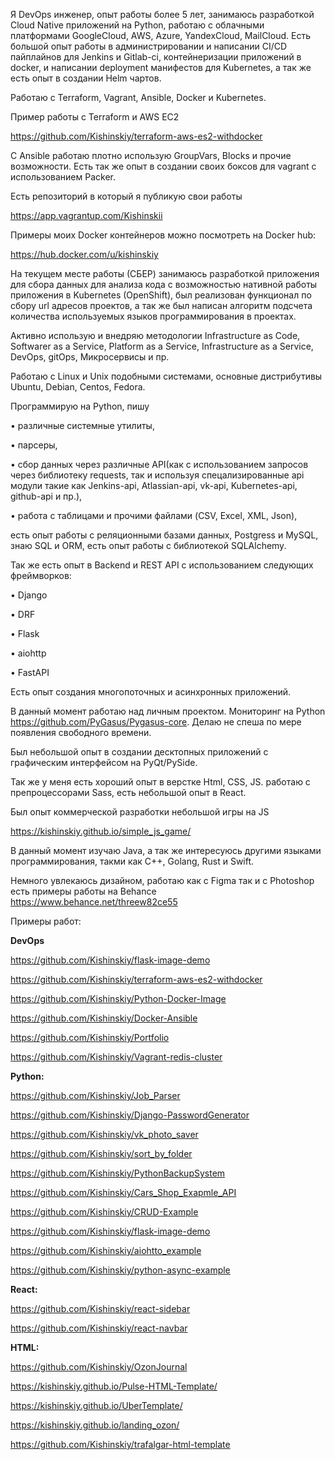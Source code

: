 Я DevOps инженер, опыт работы более 5 лет,
занимаюсь разработкой Cloud Native приложений на Python, работаю с облачными платформами  GoogleCloud, AWS, Azure, YandexCloud, MailCloud. Есть большой опыт работы  в администрировании и написании CI/CD пайплайнов для Jenkins и Gitlab-ci,  контейнеризации приложений в docker,  и написании deployment манифестов  для Kubernetes, а так же есть опыт в создании  Helm  чартов.

Работаю с Terraform, Vagrant, Ansible, Docker и Kubernetes.


Пример работы с  Terraform и AWS EC2

https://github.com/Kishinskiy/terraform-aws-es2-withdocker

С Ansible работаю плотно использую GroupVars, Blocks и прочие возможности. 
Есть так же опыт в создании своих боксов для vagrant с использованием Packer.

Есть репозиторий в который я публикую свои работы

https://app.vagrantup.com/Kishinskii

Примеры моих Docker контейнеров можно посмотреть на Docker hub:

https://hub.docker.com/u/kishinskiy 

На текущем месте работы (СБЕР) занимаюсь разработкой приложения для сбора данных для анализа кода с возможностью нативной работы приложения в Kubernetes (OpenShift), был реализован функционал по сбору url адресов проектов, а так же был написан алгоритм подсчета количества используемых языков программирования в проектах.

Активно использую и внедряю методологии Infrastructure as Code, Sоftwarer as a Service, Platform as a Service, Infrastructure as a Service, DevOps, gitOps, Микросервисы и пр.

Работаю с Linux и Unix подобными системами, основные дистрибутивы Ubuntu, Debian, Centos, Fedora.

Программирую на Python, пишу

•	различные системные утилиты,

•	парсеры,

•	сбор данных через различные API(как c использованием запросов через библиотеку requests, так и используя спецализированные api модули такие как Jenkins-api, Atlassian-api, vk-api, Kubernetes-api, github-api и пр.),

•	работа с таблицами и прочими файлами (CSV, Excel, XML, Json),

есть опыт работы с реляционными базами данных, Postgress и MySQL, знаю SQL и ORM, есть опыт работы с библиотекой SQLAlchemy.


Так же есть опыт в Backend и REST API c использованием следующих фреймворков:

•	Django

•	DRF

•	Flask

•	aiohttp

•	FastAPI

Есть опыт создания многопоточных и асинхронных приложений.


В данный момент работаю над личным проектом. Мониторинг на Python https://github.com/PyGasus/Pygasus-core. Делаю не спеша по мере появления свободного времени.


Был небольшой опыт в создании десктопных приложений с графическим интерфейсом на PyQt/PySide.

Так же у меня есть хороший опыт в верстке Html, CSS, JS. работаю с препроцессорами Sass, есть небольшой опыт в React.


Был опыт коммерческой разработки небольшой игры на JS

https://kishinskiy.github.io/simple_js_game/

В данный момент изучаю Java, а так же интересуюсь другими языками программирования, такми как C++, Golang, Rust и Swift.

Немного увлекаюсь дизайном, работаю как с Figma так и с Photoshop есть примеры работы на Behance https://www.behance.net/threew82ce55


Примеры работ:

**DevOps**

https://github.com/Kishinskiy/flask-image-demo

https://github.com/Kishinskiy/terraform-aws-es2-withdocker

https://github.com/Kishinskiy/Python-Docker-Image

https://github.com/Kishinskiy/Docker-Ansible

https://github.com/Kishinskiy/Portfolio

https://github.com/Kishinskiy/Vagrant-redis-cluster


**Python:**

https://github.com/Kishinskiy/Job_Parser

https://github.com/Kishinskiy/Django-PasswordGenerator

https://github.com/Kishinskiy/vk_photo_saver

https://github.com/Kishinskiy/sort_by_folder

https://github.com/Kishinskiy/PythonBackupSystem

https://github.com/Kishinskiy/Cars_Shop_Exapmle_API

https://github.com/Kishinskiy/CRUD-Example

https://github.com/Kishinskiy/flask-image-demo

https://github.com/Kishinskiy/aiohtto_example

https://github.com/Kishinskiy/python-async-example


**React:**

https://github.com/Kishinskiy/react-sidebar

https://github.com/Kishinskiy/react-navbar


**HTML:**

https://github.com/Kishinskiy/OzonJournal

https://kishinskiy.github.io/Pulse-HTML-Template/

https://kishinskiy.github.io/UberTemplate/

https://kishinskiy.github.io/landing_ozon/

https://github.com/Kishinskiy/trafalgar-html-template
